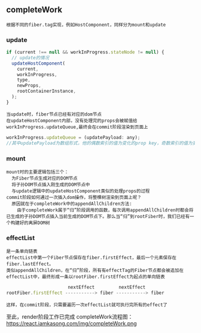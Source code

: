 ## completeWork
    根据不同的fiber.tag实现，例如HostComponent，同样分为mount和update
### update
```JavaScript
if (current !== null && workInProgress.stateNode != null) {
  // update的情况
  updateHostComponent(
    current,
    workInProgress,
    type,
    newProps,
    rootContainerInstance,
  );
}
```
    当update时，fiber节点已经有对应的dom节点
    在updateHostComponent内部，没有处理完的props会被赋值给workInProgress.updateQueue,最终会在commit阶段渲染到页面上
```JavaScript
workInProgress.updateQueue = (updatePayload: any);
//其中updatePayload为数组形式，他的偶数索引的值为变化的prop key，奇数索引的值为变化的prop value
```  
### mount
    mount时的主要逻辑包括三个：
      为Fiber节点生成对应的DOM节点
      将子孙DOM节点插入刚生成的DOM节点中
      与update逻辑中的updateHostComponent类似的处理props的过程
    commit阶段如何通过一次插入dom操作，将整棵树渲染到页面上呢？
      原因就在于completeWork中的appendAllChildren方法:
        由于completeWork属于“归”阶段调用的函数，每次调用appendAllChildren时都会将已生成的子孙DOM节点插入当前生成的DOM节点下。那么当“归”到rootFiber时，我们已经有一个构建好的离屏DOM树
### effectList
    是一条单向链表
    effectList中第一个Fiber节点保存在fiber.firstEffect，最后一个元素保存在fiber.lastEffect。
    类似appendAllChildren，在“归”阶段，所有有effectTag的Fiber节点都会被追加在effectList中，最终形成一条以rootFiber.firstEffect为起点的单向链表
```JavaScript
                       nextEffect         nextEffect
rootFiber.firstEffect -----------> fiber -----------> fiber
```
    这样，在commit阶段，只需要遍历一次effectList就可执行完所有的effect了  

至此，render阶段工作已完成
completeWork流程图：https://react.iamkasong.com/img/completeWork.png 
